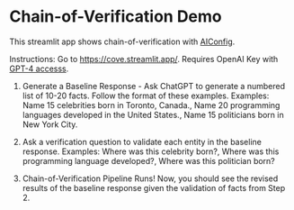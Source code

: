 # Chain-of-Verification Demo

This streamlit app shows chain-of-verification with [AIConfig](https://github.com/lastmile-ai/aiconfig). 

Instructions:
Go to https://cove.streamlit.app/.
Requires OpenAI Key with [GPT-4 accesss](https://platform.openai.com/account/api-keys).

1. Generate a Baseline Response - Ask ChatGPT to generate a numbered list of 10-20 facts. Follow the format of these examples. Examples: Name 15 celebrities born in Toronto, Canada., Name 20 programming languages developed in the United States., Name 15 politicians born in New York City.

3. Ask a verification question to validate each entity in the baseline response. Examples: Where was this celebrity born?, Where was this programming language developed?, Where was this politician born?

5. Chain-of-Verification Pipeline Runs! Now, you should see the revised results of the baseline response given the validation of facts from Step 2.
